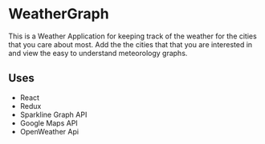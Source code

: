 # WeatherGraph 

This is a Weather Application for keeping track of the weather for the cities that you care about most. Add the the cities that that you are interested in and view the easy to understand meteorology graphs.

## Uses
* React
* Redux
* Sparkline Graph API
* Google Maps API
* OpenWeather Api

